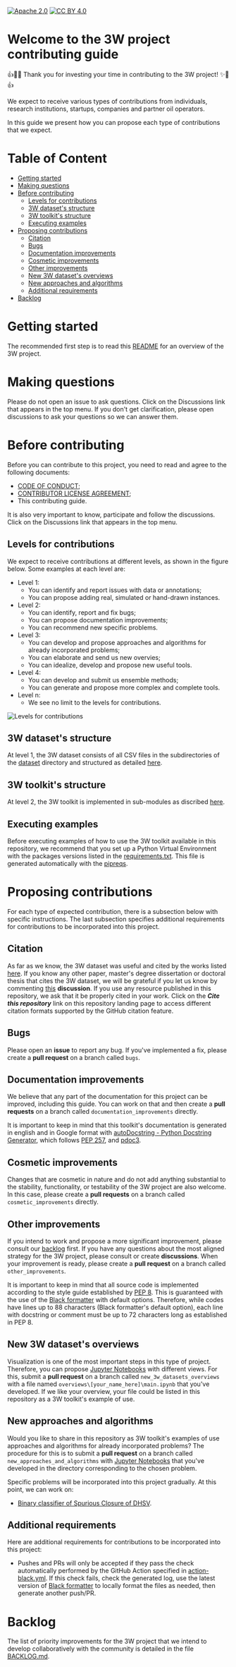 [![Apache 2.0][apache-shield]][apache] 
[![CC BY 4.0][cc-by-shield]][cc-by]

[apache]: https://opensource.org/licenses/Apache-2.0
[apache-shield]: https://img.shields.io/badge/License-Apache_2.0-blue.svg
[cc-by]: http://creativecommons.org/licenses/by/4.0/
[cc-by-shield]: https://img.shields.io/badge/License-CC%20BY%204.0-lightgrey.svg

# Welcome to the 3W project contributing guide

:+1::tada::sparkles: Thank you for investing your time in contributing to the 3W project! :sparkles::tada::+1:

We expect to receive various types of contributions from individuals, research institutions, startups, companies and partner oil operators. 

In this guide we present how you can propose each type of contributions that we expect.

# Table of Content

* [Getting started](#getting-started)
* [Making questions](#making-questions)
* [Before contributing](#before-contributing)
    * [Levels for contributions](#levels-for-contributions)
    * [3W dataset's structure](#3w-datasets-structure)
    * [3W toolkit's structure](#3w-toolkits-structure)
    * [Executing examples](#executing-examples)
* [Proposing contributions](#proposing-contributions)
    * [Citation](#citation)
    * [Bugs](#bugs)
    * [Documentation improvements](#documentation-improvements)
    * [Cosmetic improvements](#cosmetic-improvements)
    * [Other improvements](#other-improvements)
    * [New 3W dataset's overviews](#new-3w-datasets-overviews)
    * [New approaches and algorithms](#new-approaches-and-algorithms)
    * [Additional requirements](#additional-requirements)
* [Backlog](#backlog)

# Getting started

The recommended first step is to read this [README](README.md) for an overview of the 3W project.

# Making questions

Please do not open an issue to ask questions. Click on the Discussions link that appears in the top menu. If you don't get clarification, please open discussions to ask your questions so we can answer them.

# Before contributing

Before you can contribute to this project, you need to read and agree to the following documents:

* [CODE OF CONDUCT](CODE_OF_CONDUCT.md);
* [CONTRIBUTOR LICENSE AGREEMENT](CONTRIBUTOR_LICENSE_AGREEMENT.md);
* This contributing guide.

It is also very important to know, participate and follow the discussions. Click on the Discussions link that appears in the top menu.

## Levels for contributions

We expect to receive contributions at different levels, as shown in the figure below. Some examples at each level are:

* Level 1: 
    * You can identify and report issues with data or annotations;
    * You can propose adding real, simulated or hand-drawn instances.
* Level 2:
    * You can identify, report and fix bugs;
    * You can propose documentation improvements;
    * You can recommend new specific problems.
* Level 3:
    * You can develop and propose approaches and algorithms for already incorporated problems;
    * You can elaborate and send us new overvies;
    * You can idealize, develop and propose new useful tools.
* Level 4:
    * You can develop and submit us ensemble methods;
    * You can generate and propose more complex and complete tools.
* Level n:
    * We see no limit to the levels for contributions.

![Levels for contributions](images/levels_for_contributions.png)

## 3W dataset's structure

At level 1, the 3W dataset consists of all CSV files in the subdirectories of the [dataset](dataset) directory and structured as detailed [here](3W_DATASET_STRUCTURE.md).

## 3W toolkit's structure

At level 2, the 3W toolkit is implemented in sub-modules as discribed [here](3W_TOOLKIT_STRUCTURE.md).

## Executing examples

Before executing examples of how to use the 3W toolkit available in this repository, we 
recommend that you set up a Python Virtual Environment with the packages versions listed in the [requirements.txt](requirements.txt). This file is generated automatically with the [pipreqs](https://pypi.org/project/pipreqs/).

# Proposing contributions

For each type of expected contribution, there is a subsection below with specific instructions. The last subsection specifies additional requirements for contributions to be incorporated into this project.

## Citation

As far as we know, the 3W dataset was useful and cited by the works listed [here](CITATIONS.md). If you know any other paper, master's degree dissertation or doctoral thesis that cites the 3W dataset, we will be grateful if you let us know by commenting [this](https://github.com/Petrobras/3W/discussions/3) **discussion**. If you use any resource published in this repository, we ask that it be properly cited in your work. Click on the ***Cite this repository*** link on this repository landing page to access different citation formats supported by the GitHub citation feature.

## Bugs

Please open an **issue** to report any bug. If you've implemented a fix, please create a **pull request** on a branch called `bugs`.

## Documentation improvements

We believe that any part of the documentation for this project can be improved, including this guide. You can work on that and then create a **pull requests** on a branch called `documentation_improvements` directly.

It is important to keep in mind that this toolkit's documentation is generated in english and in Google format with [autoDocstring - Python Docstring Generator](https://github.com/NilsJPWerner/autoDocstring), which follows [PEP 257](https://peps.python.org/pep-0257/), and [pdoc3](https://pdoc3.github.io/pdoc/).

## Cosmetic improvements

Changes that are cosmetic in nature and do not add anything substantial to the stability, functionality, or testability of the 3W project are also welcome. In this case, please create a **pull requests** on a branch called `cosmetic_improvements` directly.

## Other improvements

If you intend to work and propose a more significant improvement, please consult our [backlog](BACKLOG.md) first. If you have any questions about the most aligned strategy for the 3W project, please consult or create **discussions**. When your improvement is ready, please create a **pull request** on a branch called `other_improvements`.

It is important to keep in mind that all source code is implemented according to the style guide established by [PEP 8](https://peps.python.org/pep-0008/). This is guaranteed with the use of the [Black formatter](https://github.com/psf/black) with default options. Therefore, while codes have lines up to 88 characters (Black formatter's default option), each line with docstring or comment must be up to 72 characters long as established in PEP 8.

## New 3W dataset's overviews

Visualization is one of the most important steps in this type of project. Therefore, you can propose [Jupyter Notebooks](https://jupyter.org/) with different views. For this, submit a **pull request** on a branch called `new_3w_datasets_overviews` with a file named `overviews\[your_name_here]\main.ipynb` that you've developed. If we like your overview, your file could be listed in this repository as a 3W toolkit's example of use.

## New approaches and algorithms

Would you like to share in this repository as 3W toolkit's examples of use approaches and algorithms for already incorporated problems? The procedure for this is to submit a **pull request** on a branch called `new_approaches_and_algorithms` with [Jupyter Notebooks](https://jupyter.org/) that you've developed in the directory corresponding to the chosen problem. 

Specific problems will be incorporated into this project gradually. At this point, we can work on:

* [Binary classifier of Spurious Closure of DHSV](problems/01_binary_classifier_of_spurious_closure_of_dhsv/README.md).

## Additional requirements

Here are additional requirements for contributions to be incorporated into this project:

* Pushes and PRs will only be accepted if they pass the check automatically performed by the GitHub Action specified in [action-black.yml](.github/workflows/action-black.yml). If this check fails, check the generated log, use the latest version of [Black formatter](https://github.com/psf/black) to locally format the files as needed, then generate another push/PR.

# Backlog

The list of priority improvements for the 3W project that we intend to develop collaboratively with the community is detailed in the file [BACKLOG.md](BACKLOG.md).